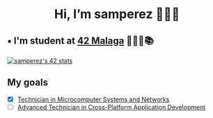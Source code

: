 <h1 align="center"> Hi, I’m samperez 🙋🏻‍♂️ </h1>

## ▪️ I'm student at [42 Malaga](https://www.42malaga.com/) 👨🏻‍💻📚 

[![samperez's 42 stats](https://badge.mediaplus.ma/binary/samperez?1337Badge=off&UM6P=off)](https://github.com/oakoudad/badge42)  

## My goals
- [x] [Technician in Microcomputer Systems and Networks](https://www.todofp.es/que-estudiar/familias-profesionales/informatica-comunicaciones/sistemas-microniformaticos-redes.html)  
- [ ] [Advanced Technician in Cross-Platform Application Development](https://www.todofp.es/que-estudiar/familias-profesionales/informatica-comunicaciones/des-aplicaciones-multiplataforma.html)  
